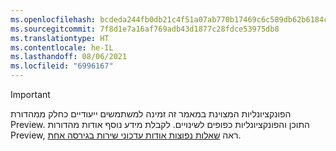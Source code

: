 ```yaml
---
ms.openlocfilehash: bcdeda244fb0db21c4f51a07ab770b17469c6c589db62b6184c78245c4ba2ca5
ms.sourcegitcommit: 7f8d1e7a16af769adb43d1877c28fdce53975db8
ms.translationtype: HT
ms.contentlocale: he-IL
ms.lasthandoff: 08/06/2021
ms.locfileid: "6996167"
---
```

> [!IMPORTANT]
> הפונקציונליות המצוינת במאמר זה זמינה למשתמשים ייעודיים כחלק ממהדורת Preview. התוכן והפונקציונליות כפופים לשינויים. לקבלת מידע נוסף אודות מהדורות Preview, ראה [שאלות נפוצות אודות עדכוני שירות בגירסה אחת](/dynamics365/unified-operations/fin-and-ops/get-started/one-version).